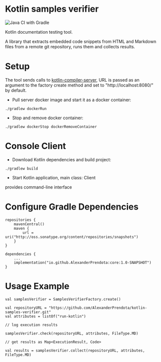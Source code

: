 # Kotlin samples verifier

![Java CI with Gradle](https://github.com/AlexanderPrendota/kotlin-samples-verifier/workflows/Java%20CI%20with%20Gradle/badge.svg)

Kotlin documentation testing tool.

A library that extracts embedded code snippets from HTML and Markdown files from a remote git repository, runs them and collects results.

# Setup
The tool sends calls to [kotlin-compiler-server](https://github.com/AlexanderPrendota/kotlin-compiler-server),
URL is passed as an argument to the factory create method and set to "http://localhost:8080/" by default.

* Pull server docker image and start it as a docker container:

`./gradlew dockerRun`

* Stop and remove docker container:

`./gradlew dockerStop dockerRemoveContainer`

# Console Client

* Download Kotlin dependencies and build project:

`./gradlew build`

* Start Kotlin application, main class: Client

provides command-line interface

# Configure Gradle Dependencies

```
repositories {
    mavenCentral()
    maven {
        url = uri("http://oss.sonatype.org/content/repositories/snapshots")
    }
}
```
```
dependencies {
    ...
    implementation("io.github.AlexanderPrendota:core:1.0-SNAPSHOT")
}
```




# Usage Example

```
val samplesVerifier = SamplesVerifierFactory.create()

val repositoryURL = "https://github.com/AlexanderPrendota/kotlin-samples-verifier.git"
val attributes = listOf("run-kotlin")

// log execution results

samplesVerifier.check(repositoryURL, attributes, FileType.MD)

// get results as Map<ExecutionResult, Code>

val results = samplesVerifier.collect(repositoryURL, attributes, FileType.MD)
```

